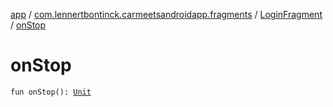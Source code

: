 [app](../../index.md) / [com.lennertbontinck.carmeetsandroidapp.fragments](../index.md) / [LoginFragment](index.md) / [onStop](./on-stop.md)

# onStop

`fun onStop(): `[`Unit`](https://kotlinlang.org/api/latest/jvm/stdlib/kotlin/-unit/index.html)